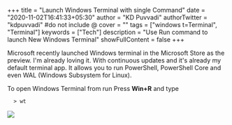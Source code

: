 +++
title = "Launch Windows Terminal with single Command"
date = "2020-11-02T16:41:33+05:30"
author = "KD Puvvadi"
authorTwitter = "kdpuvvadi" #do not include @
cover = ""
tags = ["windows t=Terminal", "Terminal"]
keywords = ["Tech"]
description = "Use Run command to launch New Windows Terminal"
showFullContent = false
+++


Microsoft recently launched Windows terminal in the Microsoft Store as the preview. I'm already loving it. With continuous updates and it's already my default terminal app. It allows you to run PowerShell, PowerShell Core and even WAL (Windows Subsystem for Linux).



To open Windows Terminal from run Press **Win+R** and type

```html
  > wt
```

![](/image/windows-terminal.gif)